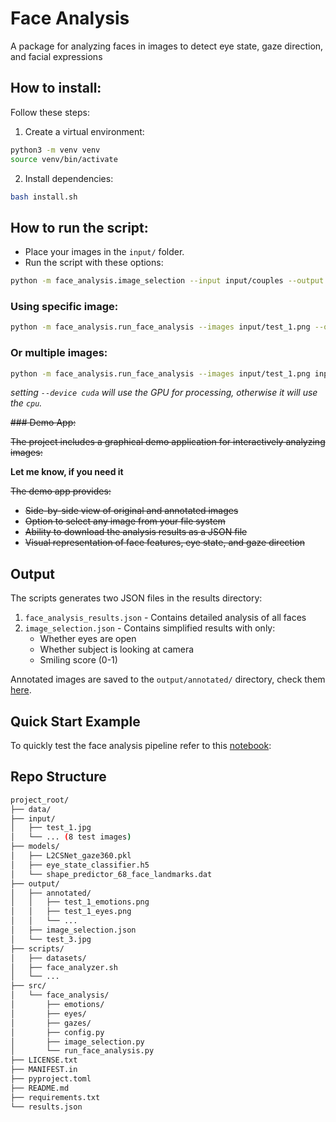 # Face Analysis

A package for analyzing faces in images to detect eye state, gaze direction, and facial expressions

## How to install:

Follow these steps:

1. Create a virtual environment:

```sh
python3 -m venv venv
source venv/bin/activate
```

2. Install dependencies:

```sh
bash install.sh
```

## How to run the script:

- Place your images in the `input/` folder.
- Run the script with these options:

```sh
python -m face_analysis.image_selection --input input/couples --output output/image_selection/couples --save-annotated-images
```

### Using specific image:

```sh
python -m face_analysis.run_face_analysis --images input/test_1.png --output output
```

### Or multiple images:

```sh
python -m face_analysis.run_face_analysis --images input/test_1.png input/test_2.jpg --output output --save-annotated-images
```
_setting `--device cuda` will use the GPU for processing, otherwise it will use the `cpu`._

~~### Demo App:~~

~~The project includes a graphical demo application for interactively analyzing images:~~

**Let me know, if you need it**

~~The demo app provides:~~

- ~~Side-by-side view of original and annotated images~~
- ~~Option to select any image from your file system~~
- ~~Ability to download the analysis results as a JSON file~~
- ~~Visual representation of face features, eye state, and gaze direction~~

## Output

The scripts generates two JSON files in the results directory:

1. `face_analysis_results.json` - Contains detailed analysis of all faces
2. `image_selection.json` - Contains simplified results with only:
   - Whether eyes are open
   - Whether subject is looking at camera
   - Smiling score (0-1)

Annotated images are saved to the `output/annotated/` directory, check them [here](output/annotated).

## Quick Start Example

To quickly test the face analysis pipeline refer to this [notebook](./notebooks/notebook.ipynb):

## Repo Structure

```sh
project_root/
├── data/               
├── input/               
│   ├── test_1.jpg
│   └── ... (8 test images)
├── models/          
│   ├── L2CSNet_gaze360.pkl
│   ├── eye_state_classifier.h5
│   └── shape_predictor_68_face_landmarks.dat
├── output/             
│   ├── annotated/ 
│   │   ├── test_1_emotions.png
│   │   ├── test_1_eyes.png
│   │   └── ...
│   ├── image_selection.json
│   └── test_3.jpg
├── scripts/               
│   ├── datasets/
│   ├── face_analyzer.sh
│   └── ...
├── src/                    
│   └── face_analysis/  
│       ├── emotions/      
│       ├── eyes/          
│       ├── gazes/  
│       ├── config.py
│       ├── image_selection.py
│       └── run_face_analysis.py
├── LICENSE.txt
├── MANIFEST.in
├── pyproject.toml
├── README.md
├── requirements.txt
└── results.json
```